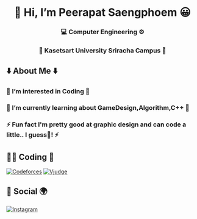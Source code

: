 <h1 align="center"> 👋 Hi, I’m Peerapat Saengphoem 😀</h1>

<h3 align="center">💻 Computer Engineering ⚙️</h3>
<h3 align="center">🌳 Kasetsart University Sriracha Campus 🍃</h3>

<h2>⬇️ About Me ⬇️ </h2>
<h3> 👀 I’m interested in Coding 👀 </h3>
<h3> 🌱 I’m currently learning about GameDesign,Algorithm,C++ 🌱  </h3>
<h3> ⚡ Fun fact I'm pretty good at graphic design and can code a little.. I guess🤣! ⚡ </h3>

<h2> 👨‍💻 Coding 👾 </h2>

[![Codeforces](https://img.shields.io/badge/Codeforces-%23E4405F.svg?logo=Codeforces&logoColor=white)](https://codeforces.com/profile/PPEACH)
[![Vjudge](https://img.shields.io/badge/Vjudge-%2300A3E0.svg?logo=Vjudge&logoColor=white)](https://vjudge.net/user/Peepathz1201)


<h2> 📱 Social 🌍 </h2>

[![Instagram](https://img.shields.io/badge/Instagram-%23E4405F.svg?logo=Instagram&logoColor=white)](https://www.instagram.com/_.peepathz._/)
